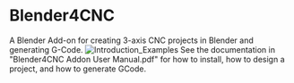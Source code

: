 # Blender4CNC
A Blender Add-on for creating 3-axis CNC projects in Blender and generating G-Code.
![Introduction_Examples](https://user-images.githubusercontent.com/123887381/235689888-c30d91ea-6c7f-4a58-976c-78f30c81163e.png)
See the documentation in "Blender4CNC Addon User Manual.pdf" for how to install, how to design a project, and how to generate GCode.
